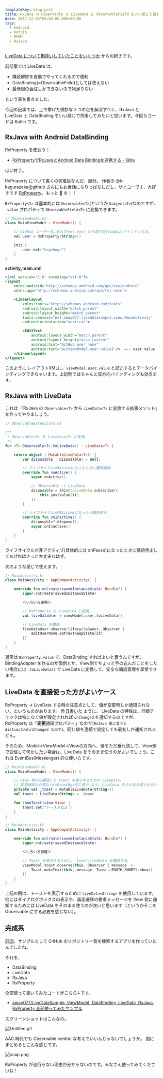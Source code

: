 ```yaml
---
templateKey: blog-post
title: RxJava の Observable と LiveData と ObservableField をいい感じで使おう
date: 2017-12-05T00:00:00.000+09:00
tags:
  - Android
  - Kotlin
  - MVVM
  - RxJava
---
```

[LiveData について勘違いしていたことをいくつか](./6e1c94305420a41ff7ed/) からの続きです。

<!--more-->

前記事では LiveData は、

* 購読解除を自動でやってくれるので便利
* DataBinding(=ObservableField)としては使えない
* 最低限の合成しかできないので物足りない

という事を書きました。

今回の記事では、上で挙げた微妙な３つの点を解消すべく、RxJava と LiveData と DataBinding をいい感じで併用してみたいと思います。今回もコードは Kotlin です。

## RxJava with Android DataBinding

RxProperty を使おう！

* [RxPropertyでRxJavaとAndroid Data Bindingを連携する - Qiita](https://qiita.com/k-kagurazaka@github/items/3fc1fc19ea608cac9913)

はい終了。

RxProperty について書くの何度目なんだ、自分。
作者の @k-kagurazaka@github さんにもお世話になりっぱなしだし、サイコーです、大好きです [RxProperty](https://github.com/k-kagurazaka/rx-property-android)、もっと :star2: を！！

``RxProperty<T>`` は基本的には ``Observable<T>``(というか ``Subject<T>``)なのですが、 ``.value`` プロパティで ``ObservableField<T>`` に変換できます。

```kotlin
// MainViewModel.kt
class MainViewModel : ViewModel() {

    // GitHub ユーザー名。EditText.text から双方向(TwoWay)バインドされる。
    val user = RxProperty<String>()

    init {
        user.set("hogehoge")
    }
}
```

**activity_main.xml**

```xml
<?xml version="1.0" encoding="utf-8"?>
<layout
    xmlns:android="http://schemas.android.com/apk/res/android"
    xmlns:app="http://schemas.android.com/apk/res-auto">

    <LinearLayout
        xmlns:tools="http://schemas.android.com/tools"
        android:layout_width="match_parent"
        android:layout_height="match_parent"
        tools:context="net.amay077.livedatasample.view.MainActivity"
        android:orientation="vertical">

        <EditText
            android:layout_width="match_parent"
            android:layout_height="wrap_content"
            android:hint="GitHub user name"
            android:text="@={viewModel.user.value}"/>  ←-- user.value とすることで ObservableField に！
    </LinearLayout>
</layout>
```

このように レイアウトXMLに、``viewModel.user.value`` と記述するとデータバインディングできちゃいます。上記例ではちゃんと双方向バインディングも効きます。


## RxJava with LiveData

これは 「RxJava の ``Observable<T>`` から ``LiveData<T>`` に変換する拡張メソッド」を作ってやりましょう。

```kotlin
// ObservableExtensions.kt

/**
 * Observable<T> を LiveData<T> に変換
 */
fun <T> Observable<T>.toLiveData() : LiveData<T> {

    return object : MutableLiveData<T>() {
        var disposable : Disposable? = null;

        // ライフサイクルがActiveになったときに購読開始
        override fun onActive() {
            super.onActive()

            // Observable -> LiveData
            disposable = this@toLiveData.subscribe({
                this.postValue(it)
            })
        }

        // ライフサイクルが非Activeになったら購読停止
        override fun onInactive() {
            disposable?.dispose();
            super.onInactive()
        }
    }
}
```

ライフサイクルが非アクティブ(具体的には onPause)になったときに購読停止してあげればきっと大丈夫なはず。

次のような感じで使えます。

```kotlin
// MainActivity.kt
class MainActivity : AppCompatActivity() {

    override fun onCreate(savedInstanceState: Bundle?) {
        super.onCreate(savedInstanceState)

        ＜いろいろ省略＞

        // RxProperty を LiveData に変換。
        val liveDataUser = viewModel.user.toLiveData()

        // LiveData を購読
        liveDataUser.observe(lifecycleOwner, Observer { 
            editUserName.setTextKeepState(it)
        })
    }
}
```

通常は ``RxProperty.value`` で、DataBinding すればよいと思うんですが、 BindingAdapter を作るのが面倒とか、View側でちょっと手の込んだことをしたい場合には ``.toLiveData()`` で LiveData に変換して、安全な購読管理を享受できます。

## LiveData を直接使った方がよいケース

RxProperty -> LiveData する時の注意点として、値が変更時しか通知されない、というものがあります。
[昨日書いた](https://qiita.com/amay077/items/6e1c94305420a41ff7ed) ように、 LiveData の特性は、同値チェックは特になく値が設定されれば ``onChanged`` を通知するのですが、 RxProperty は「**変更**通知プロパティ」なので(``RxJava 風に言うと distinctUntilChanged なので``)、同じ値を連続で設定しても最初しか通知されません。

そのため、Model->ViewModel->Viewの方向へ、値をただ垂れ流して、View側で受信して何かしたい場合は、LiveData をそのまま使うのがよいでしょう。これは EventBus(Messenger) 的な使い方です。

```kotlin
// MainViewModel.kt
class MainViewModel : ViewModel() {

    // View 側から購読して Toast を表示するための LiveData。
    // 変更通知が必要ない(=EventBus的に使う)なら、LiveData をそのまま使うのがいいんじゃなイカ。
    private val _toast = MutableLiveData<String>()
    val toast : LiveData<String> = _toast

    fun showToast(view:View) {
        toast.set("トーストだよ")
    }
}
```

```kotlin
// MainActivity.kt
class MainActivity : AppCompatActivity() {

    override fun onCreate(savedInstanceState: Bundle?) {
        super.onCreate(savedInstanceState)

        ＜いろいろ省略＞

        // Toast を表示するために、 toast:LiveData を購読する。
        viewModel.toast.observe(this, Observer { message ->
            Toast.makeText(this, message, Toast.LENGTH_SHORT).show()
        })
    }
}
```

上記の例は、トーストを表示するために ``LiveData<String>`` を使用しています。
他にはダイアログボックスの表示や、画面遷移の要求メッセージを View 側に通知するためには LiveData をそのまま使うのが良いと思います（というかそこを Observable にする必要を感じない）。

## 完成系

[前回](https://qiita.com/amay077/items/6e1c94305420a41ff7ed#%E4%BD%9C%E3%81%A3%E3%81%A6%E3%81%BF%E3%81%9F%E3%82%A2%E3%83%97%E3%83%AA)、サンプルとして GitHub のリポジトリ一覧を検索するアプリを作っていたんでしたね。

それを、

* DataBinding
* LiveData
* RxJava
* RxProperty

全部使って書いてみたコードがこちら↓です。

* [amay077/LiveDataSample: ViewModel, DataBinding, LiveData, RxJava, RxProperty 全部使ってみたサンプル](https://github.com/amay077/LiveDataSample)

スクリーンショットはこんなの。

![Untitled.gif](https://qiita-image-store.s3.amazonaws.com/0/8227/579172f5-898c-7dac-e8ac-52dd545f1f07.gif)

AAC 時代でも Observable centric な考えでいいんじゃないでしょうか。
図にまとめるとこんな感じです。

![snap.png](https://qiita-image-store.s3.amazonaws.com/0/8227/1bf05d3f-d884-4f56-d56a-3dedc7961a0c.png)

RxProperty が流行らない理由が分からないのです。みなさん使ってみてくださいね！
